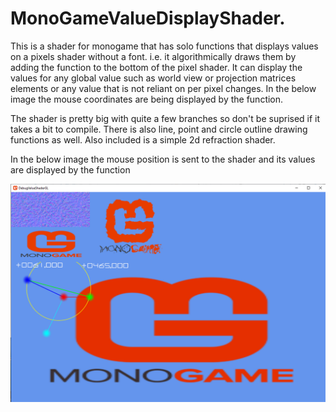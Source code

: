 # MonoGameValueDisplayShader.
This is a shader for monogame that has solo functions that displays values on a pixels shader without a font.
i.e. it algorithmically draws them by adding the function to the bottom of the pixel shader.
It can display the values for any global value such as world view or projection matrices elements or any value that is not reliant on per pixel changes. In the below image the mouse coordinates are being displayed by the function.

The shader is pretty big with quite a few branches so don't be suprised if it takes a bit to compile.
There is also line, point and circle outline drawing functions as well. 
Also included is a simple 2d refraction shader.

In the below image the mouse position is sent to the shader and its values are displayed by the function

<img src="https://github.com/willmotil/MonoGameValueDisplayShader./blob/master/ExampleValueDisplayShader.png" >
